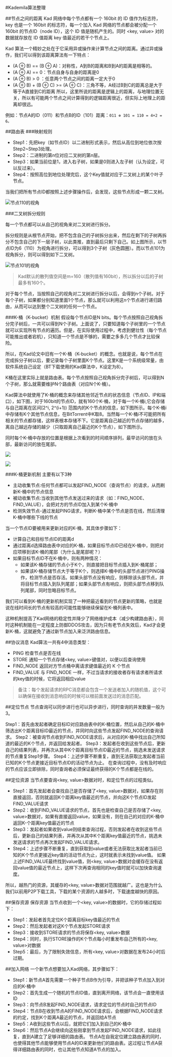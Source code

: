 #Kademila算法整理

##节点之间的距离
Kad 网络中每个节点都有一个 160bit 的 ID 值作为标志符，key 也是一个 160bit 的标志符，每一个加入 Kad 网络的节点都会被分配一个 160bit 的节点ID（node ID），这个 ID 值是随机产生的。同时 <key, value> 对的数据就存放在 ID 值距离 key 值最近的若干个节点上。

Kad 算法一个精妙之处在于它采用异或操作来计算节点之间的距离。通过异或操作，我们可以得到该距离算法有一下特点：
- (A ⊕ B)  == (B ⊕ A)：对称性，A到B的距离和B到A的距离是相等的。
- (A ⊕ A) == 0：节点自身与自身的距离是0
- (A ⊕ B) > 0 ：任意两个节点之间的距离一定大于0
- (A ⊕ B) + (B ⊕ C) >= (A ⊕ C)：三角不等，A经过B到C的距离总是大于等于A直接到C的距离
所以，这里所说的距离是逻辑上的距离，与地理位置无关，所以有可能两个节点之间计算得到的逻辑距离很近，但实际上地理上的距离却很远。

例如：节点A的ID（011）和节点B的ID（101）距离：`011 ⊕ 101 = 110 = 4+2 = 6。`

##路由表
###映射规则
- Step1：先把key（如节点ID）以二进制形式表示，然后从高位到地位依次按Step2~Step3处理。
- Step2：二进制的第n位对应二叉树的第n层。
- Step3：如果当前位是1，进入右子树，如果是0则进入左子树（认为设定，可以反过来）。
- Step4：按照高位到地位处理完后，这个Key值就对应于二叉树上的某个叶子节点。

当我们把所有节点ID都按照上述步骤操作后，会发现，这些节点形成一颗二叉树。

![节点110的视角](../resources/k_bucket_tree2.png)

###二叉树拆分规则

每一个节点都可以从自己的视角来对二叉树进行拆分。

拆分规则是从根节点开始，把不包含自己的子树拆分出来，然后在剩下的子树再拆分不包含自己的下一层子树，以此类推，直到最后只剩下自己。如上图所示，以节点ID为6（110）为视角进行拆分，可以得到3个子树（灰色圆圈）。而以节点101为视角拆分，则可以得到如下二叉树。

![节点101的视角](../resources/k_bucket_tree.png)

> Kad默认的散列值空间是m=160（散列值有160bit），所以拆分以后的子树最多有160个。

对于每个节点，当按照自己的视角对二叉树进行拆分以后，会得到n个子树。对于每个子树，如果都分别知道里面1个节点，那么就可以利用这n个节点进行递归路由，从而可以达到整个二叉树的任何一个节点。

###K-桶（K-bucket）机制
假设每个节点ID是N bits。每个节点按照自己视角拆分完子树后，一共可以得到N个子树。上面说了，只要知道每个子树里的一个节点就可以实现所有节点的遍历。但是，在实际使用过程中，考虑到健壮性（每个节点可能推出或者宕机），只知道一个节点是不够的，需要之多多几个节点才比较保险。

所以，在Kad论文中旧有一个K-桶（K-bucket）的概念。也就是说，每个节点在完成拆分子树以后，要记录每个子树里面K个节点。这里K是一个系统级常量，由软件系统自己设定（BT下载使用的Kad算法中，K设定为8）。

K桶在这里实际上就是路由表。每个节点按照自己视角拆分完子树后，可以得到N个子树，那么就需要维护N个路由表（对应N个K-桶）。

Kad算法中就使用了K-桶的概念来存储其他邻近节点的状态信息（节点ID、IP和端口），如下图，对于160bit的节点ID，就有160个K-桶，对于每一个K-桶i,它会存储与自己距离在区间[2^i, 2^(i+1)) 范围内的K个节点的信息，如下图所示。每个K-桶i中存储有K个其他节点信息，在BitTorrent中K取8。当然每一个K-桶i不可能把所有相关的节点都存储，这样表根本存储不下。它是距离自己越近的节点存储的越多，离自己越远存储的越少（只取距离自己最近的K个节点），如下图所示。

同时每个K-桶中存放的位置是根据上次看到的时间顺序排列，最早访问的放在头部，最新访问的放在尾部。

![](../resources/k_bucket.png)

![](../resources/k_bucket_table.png)

###K-桶更新机制
主要有以下3种
- 主动收集节点:任何节点都可以发起FIND_NODE（查询节点）的请求，从而刷新K-桶中的节点信息
- 被动收集节点:当收到其他节点发送过来的请求（如：FIND_NODE、FIND_VALUE），会把对方的节点ID加入到某个K-桶中
- 检测失效节点-通过发起PING请求，判断K-桶中某个节点是否在线，然后清理K-桶中哪些下线的节点

当一个节点ID要被用来更新对应的K-桶，其具体步骤如下：

- 计算自己和目标节点ID的距离d
- 通过距离d选择路由表中对应的K-桶，如果目标节点ID已经在K-桶中，则把对应项移到该K-桶的尾部（为什么是尾部呢？）
- 如果目标节点ID不在K-桶中，则有两种情况：
  - 如果该K-桶存储的节点小于K个，则直接把目标节点插入到K-桶尾部；
  - 如果该K-桶存储节点大于等于K个，则选择K-桶中的头部节点进行PING操作，检测节点是否存活。如果头部节点没有响应，则移除该头部节点，并将目标节点插入到队列尾部；如果头部节点有响应，则把头部节点移到队列尾部，同时忽略目标节点。

我们可以看到K-桶的更新机制实现了一种把最近看到的节点更新的策略，也就是说在线时间长的节点有较高的可能性能够继续保留在K-桶列表中。

这种机制提高了Kad网络的稳定性并降少了网络维护成本（减少构建路由表），同时这种机制能在一定程度上防御DDOS攻击，因为只有老节点失效后，Kad才会更新K-桶，这就避免了通过新节点加入来泛洪路由信息。

##协议消息
Kad算法一共有4中消息类型：
- PING 检查节点是否在线
- STORE 通知一个节点存储<key, value>键值对，以便以后查询使用
- FIND_NODE 返回对方节点桶中离请求键值最近的 K 个节点
- FIND_VALUE 与 FIND_NODE 一样，不过当请求的接收者存有请求者所请求的key值的时候，它将返回相应value
> 备注：每个发起请求的RPC消息都会包含一个发送者加入的随机值，这个可以确保在接收到消息响应的时候可以根前面发送过的消息匹配。

##定位节点
节点查询可以同步进行也可以异步进行，同时查询的并发数量一般为3。

Step1：首先由发起者确定目标ID对应路由表中的K-桶位置，然后从自己的K-桶中筛选出K个距离目标ID最近的节点，并同时向这些节点发起FIND_NODE的查询请求。
Step2：被查询节点收到FIND_NODE请求后，从对应的K-桶中找出自己所知道的最近的K个节点，并返回给发起者。
Step3：发起者在收到这些节点后，更新自己的结果列表，并再次从其中K个距离目标节点ID最近的节点，挑选未发送请求的节点重复Step1步骤。
Step4：上述步骤不断重复，直到无法获取比发起者当前已知的K个节点更接近目标节点ID的活动节点为止。
在查询过程中，没有及时响应的节点应该立即排除，同时查询者必须保证最终获得的K个节点都是在线的。

##定位资源
当节点要查询<key, value>数据对时，和定位节点的过程类似。

- Step1：首先发起者会查找自己是否存储了<key, value>数据对，如果存在则直接返回，否则就返回K个距离key值最近的节点，并向这K个节点ID发起FIND_VALUE请求
- Step2：收到FIND_VALUE请求的节点，首先也是检查自己是否存储了<key, value>数据对，如果有直接返回value，如果没有，则在自己的对应的K-桶中返回K-个距离key值最近的节点
- Step3：发起者如果收到value则结束查询过程，否则发起者在收到这些节点后，更新自己的结果列表，并再次从其中K个距离key值最近的节点，挑选未发送请求的节点再次发起FIND_VALUE请求。
- Step4：上述步骤不断重复，直到获取到value或者无法获取比发起者当前已知的K个节点更接近key值的活动节点为止，这时就表示未找到value值。
如果上述FIND_VALUE最终找到value值，则<key, value>数据对会缓存在没有返回value值的最近节点上，这样下次再查询相同的key值时就可以加快查询速度。

所以，越热门的资源，其缓存的<key, value>数据对范围就越广。这也是为什么我们以前用P2P下载工具，下载的某个资源的人越多时，下载速度越快的原因。

##保存资源
保存资源
当节点收到一个<key, value>的数据时，它的存储过程如下：

- Step1：发起者首先定位K个距离目标key值最近的节点
- Step2：然后发起者对这K个节点发起STORE请求
- Step3：接收到STORE请求的节点将保存<key, value>数据
- Step4：同时，执行STORE操作的K个节点每小时重发布自己所有的<key, value>对数据
- Step5：最后，为了限制失效信息，所有<key, value>对数据在发布24小时后过期。

##加入网络
一个新节点想要加入Kad网络，其步骤如下：

- Step1：新节点A首先需要一个种子节点B作为引导，并把该种子节点加入到对应的K-桶中
- Step2：首先生成一个随机的节点ID值，直到离开网络，该节点会一直使用该ID
- Step3：向节点B发起FIND_NODE请求，请求定位的节点时自己的节点ID
- Step4：节点B在收到节点A的FIND_NODE请求后，会根据FIND_NODE请求的约定，找到K个距离A最近的节点，并返回给A节点
- Step5：A收到这些节点以后，就把它们加入到自己的K-桶中
- Step6：然后节点A会继续向这些刚拿到节点发起FIND_NODE请求，如此往复，直到A建立了足够详细的路由表。
节点A在自我定位建立路由表的同时，也使得其他节点能够使用节点A的ID来更新他们的路由表。这过程让节点A获得详细路由表的同时，也让其他节点知道A节点的加入。
